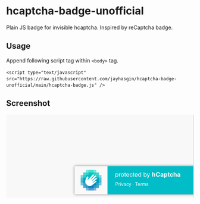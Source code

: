 # hcaptcha-badge-unofficial
Plain JS badge for invisible hcaptcha. Inspired by reCaptcha badge.

## Usage
Append following script tag within `<body>` tag.

`<script type="text/javascript" src="https://raw.githubusercontent.com/jayhasgin/hcaptcha-badge-unofficial/main/hcaptcha-badge.js" />`

## Screenshot
![Screenshot](screenshot.png)
